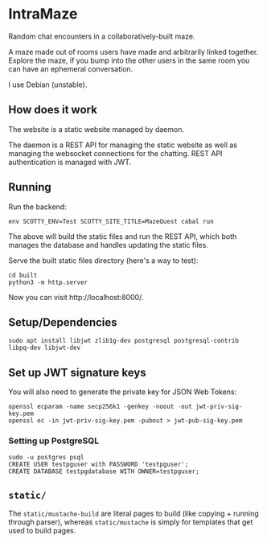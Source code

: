 # IntraMaze

Random chat encounters in a collaboratively-built maze.

A maze made out of rooms users have made and arbitrarily linked together. Explore the maze, if you bump into the other users in the same room you can have an ephemeral conversation.

I use Debian (unstable).

## How does it work

The website is a static website managed by daemon.

The daemon is a REST API for managing the static website as well as managing the websocket connections for the chatting. REST API authentication is managed with JWT.

## Running

Run the backend:

```shell
env SCOTTY_ENV=Test SCOTTY_SITE_TITLE=MazeQuest cabal run
```

The above will build the static files and run the REST API, which both manages the database and handles updating the static files.

Serve the built static files directory (here's a way to test):

```
cd built
python3 -m http.server
```

Now you can visit http://localhost:8000/.

## Setup/Dependencies

```
sudo apt install libjwt zlib1g-dev postgresql postgresql-contrib libpq-dev libjwt-dev
```

## Set up JWT signature keys

You will also need to generate the private key for JSON Web Tokens:

```
openssl ecparam -name secp256k1 -genkey -noout -out jwt-priv-sig-key.pem
openssl ec -in jwt-priv-sig-key.pem -pubout > jwt-pub-sig-key.pem

```

### Setting up PostgreSQL

```
sudo -u postgres psql
CREATE USER testpguser with PASSWORD 'testpguser';
CREATE DATABASE testpgdatabase WITH OWNER=testpguser;
```


## `static/`

The `static/mustache-build` are literal pages to build (like copying + running through parser), whereas `static/mustache` is simply for templates that get used to build pages.